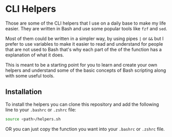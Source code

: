 # CLI Helpers
Those are some of the CLI helpers that I use on a daily base to make my life easier. 
They are written in Bash and use some popular tools like `fzf` and `sed`.

Most of them could be written in a simpler way, by using pipes `|` or `&&` but I prefer to use variables to make it easier to read and understand for people that are not used to Bash that's why each part of the of the function has a explanation of what it does.

This is meant to be a starting point for you to learn and create your own helpers and understand some of the basic concepts of Bash scripting along with some useful tools.

## Installation
To install the helpers you can clone this repository and add the following line to your `.bashrc` or `.zshrc` file:
```bash
source <path>/helpers.sh
```
OR 
you can just copy the function you want into your `.bashrc` or `.zshrc` file.
